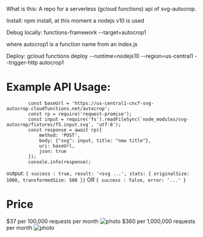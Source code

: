 What is this:
A repo for a serverless (gcloud functions) api of svg-autocrop.

Install: npm install, at this moment a nodejs v10 is used

Debug locally: functions-framework --target=autocrop1

where autocrop1 is a function name from an index.js

Deploy: gcloud functions deploy --runtime=nodejs10 --region=us-central1 --trigger-http autocrop1

# Example API Usage:

```
        const baseUrl = 'https://us-central1-cncf-svg-autocrop.cloudfunctions.net/autocrop';
        const rp = require('request-promise');
        const input = require('fs').readFileSync(`node_modules/svg-autocrop/fixtures/f5.input.svg`, 'utf-8');
        const response = await rp({
            method: 'POST',
            body: {"svg": input, title: "new title"},
            uri: baseUrl,
            json: true
        }); 
        console.info(response);
```
output: `{ success : true, result: '<svg ...', stats: { originalSize: 1000, transformedSize: 500 }}` OR `{ success : false, error: '...' }`


# Price
$37 per 100,000 requests per month
![photo](https://i.imgur.com/A43XVLY.png)
$360 per 1,000,000 requests per month
![photo](https://i.imgur.com/Lss6WpU.png)

